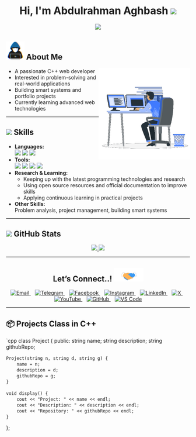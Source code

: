 
<h1 align="center"><b>Hi, I'm Abdulrahman Aghbash</b> <img src="https://media.giphy.com/media/hvRJCLFzcasrR4ia7z/giphy.gif" width="35"></h1>

<p align="center">
  <a href="https://github.com/DenverCoder1/readme-typing-svg">
    <img src="https://readme-typing-svg.herokuapp.com?font=Time+New+Roman&color=cyan&size=25&center=true&vCenter=true&width=600&height=100&lines=Welcome+to+my+Profile;C%2B%2B+Web+Developer;Love+Learning+New+Things;Open+to+Work!">
  </a>
</p>

<h2><img src="https://github.com/0xAbdulKhalid/0xAbdulKhalid/raw/main/assets/mdImages/about_me.gif" width="50px"> <strong>About Me</strong></h2>

<img align="right" src="https://github.com/0xAbdulKhalid/0xAbdulKhalid/raw/main/assets/mdImages/Right_Side.gif" width="250px">

<ul>
<li>A passionate C++ web developer</li>
<li>Interested in problem-solving and real-world applications</li>
<li>Building smart systems and portfolio projects</li>
<li>Currently learning advanced web technologies</li>
</ul>

---

<h2><img src="https://media2.giphy.com/media/QssGEmpkyEOhBCb7e1/giphy.gif" width="25"><b> Skills</b></h2>

<ul>
<li><strong>Languages:</strong><br>
  <img src="https://img.shields.io/badge/C++-%2300599C.svg?style=for-the-badge&logo=c%2B%2B&logoColor=white">
  <img src="https://img.shields.io/badge/HTML-%23E34F26.svg?style=for-the-badge&logo=html5&logoColor=white">
  <img src="https://img.shields.io/badge/CSS-%231572B6.svg?style=for-the-badge&logo=css3&logoColor=white">
</li>

<li><strong>Tools:</strong><br>
  <img src="https://img.shields.io/badge/Git-%23F05033.svg?style=for-the-badge&logo=git&logoColor=white">
  <img src="https://img.shields.io/badge/GitHub-%23121011.svg?style=for-the-badge&logo=github&logoColor=white">
  <img src="https://img.shields.io/badge/VS%20Code-0078d7.svg?style=for-the-badge&logo=visual-studio-code&logoColor=white">
  <img src="https://img.shields.io/badge/Linux-FCC624?style=for-the-badge&logo=linux&logoColor=black">
</li>

<li><strong>Research & Learning:</strong><br>
  <ul>
    <li>Keeping up with the latest programming technologies and research</li>
    <li>Using open source resources and official documentation to improve skills</li>
    <li>Applying continuous learning in practical projects</li>
  </ul>
</li>

<li><strong>Other Skills:</strong><br>
  Problem analysis, project management, building smart systems
</li>
</ul>

---

<h2><img src="https://media.giphy.com/media/iY8CRBdQXODJSCERIr/giphy.gif" width="35"><b> GitHub Stats </b></h2>

<div align="center">
<a href="https://github.com/ABDRHMA41">
  <img src="https://github-readme-stats.vercel.app/api?username=ABDRHMA41&include_all_commits=true&count_private=true&show_icons=true&line_height=20&title_color=7A7ADB&icon_color=2234AE&text_color=D3D3D3&bg_color=0,000000,130F40" width="450">
  <img src="https://github-readme-stats.vercel.app/api/top-langs?username=ABDRHMA41&show_icons=true&locale=en&layout=compact&line_height=20&title_color=7A7ADB&icon_color=2234AE&text_color=D3D3D3&bg_color=0,000000,130F40" width="375">
</a>
</div>

---

<h2 align="center"><b>Let’s Connect..!</b> <img src="https://github.com/0xAbdulKhalid/0xAbdulKhalid/raw/main/assets/mdImages/handshake.gif" width="80"></h2>

<p align="center">
  <a href="mailto:Tbdalrhmnaghbsh@gmail.com" target="_blank" title="Send me an Email">
    <img src="https://img.shields.io/badge/Email-Tbdalrhmnaghbsh@gmail.com-D14836?style=for-the-badge&logo=gmail&logoColor=white" alt="Email">
  </a> &nbsp;&nbsp;
  <a href="http://t.me/ABDURAHMAN_14" target="_blank" title="Telegram @ABDURAHMAN_14">
    <img src="https://img.shields.io/badge/Telegram-@ABDURAHMAN_14-blue?style=for-the-badge&logo=telegram&logoColor=white" alt="Telegram">
  </a> &nbsp;&nbsp;
  <a href="https://www.facebook.com/abdoarhmen.kansas" target="_blank" title="Facebook Abdoarhmen.Kansas">


<img src="https://img.shields.io/badge/Facebook-Abdoarhmen.Kansas-1877F2?style=for-the-badge&logo=facebook&logoColor=white" alt="Facebook">
  </a> &nbsp;&nbsp;
  <a href="https://www.instagram.com/tbdalrhmnaghbsh" target="_blank" title="Instagram tbdalrhmnaghbsh">
    <img src="https://img.shields.io/badge/Instagram-tbdalrhmnaghbsh-E4405F?style=for-the-badge&logo=instagram&logoColor=white" alt="Instagram">
  </a> &nbsp;&nbsp;
  <a href="https://www.linkedin.com/in/abdelrhman-agbsh-3a4b522ba" target="_blank" title="LinkedIn abdelrhman-agbsh">
    <img src="https://img.shields.io/badge/LinkedIn-abdelrhman--agbsh-0A66C2?style=for-the-badge&logo=linkedin&logoColor=white" alt="LinkedIn">
  </a> &nbsp;&nbsp;
  <a href="https://x.com/aghbshth" target="_blank" title="X (Twitter) aghbshth">
    <img src="https://img.shields.io/badge/X-aghbshth-000000?style=for-the-badge&logo=x&logoColor=white" alt="X">
  </a> &nbsp;&nbsp;
  <a href="https://www.youtube.com/@Tech_Sudan_for_Knowledge" target="_blank" title="YouTube Tech Sudan">
    <img src="https://img.shields.io/badge/YouTube-TechSudan-FF0000?style=for-the-badge&logo=youtube&logoColor=white" alt="YouTube">
  </a> &nbsp;&nbsp;
  <a href="https://github.com/ABDRHMA41" target="_blank" title="GitHub ABDRHMA41">
    <img src="https://img.shields.io/badge/GitHub-ABDRHMA41-333333?style=for-the-badge&logo=github&logoColor=white" alt="GitHub">
  </a> &nbsp;&nbsp;
  <a href="https://code.visualstudio.com/" target="_blank" title="Visual Studio Code">
    <img src="https://img.shields.io/badge/VS_Code-007ACC?style=for-the-badge&logo=visual-studio-code&logoColor=white" alt="VS Code">
  </a>
</p>

---

<h2>📦 Projects Class in C++</h2>

`cpp
class Project {
public:
    string name;
    string description;
    string githubRepo;

    Project(string n, string d, string g) {
        name = n;
        description = d;
        githubRepo = g;
    }

    void display() {
        cout << "Project: " << name << endl;
        cout << "Description: " << description << endl;
        cout << "Repository: " << githubRepo << endl;
    }
};
